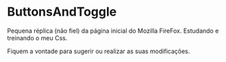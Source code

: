 # ButtonsAndToggle
Pequena réplica (não fiel) da página inicial do Mozilla FireFox. Estudando e treinando o meu Css.

Fiquem a vontade para sugerir ou realizar as suas modificações.
